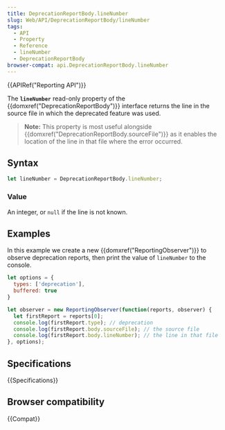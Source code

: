 ```yaml
---
title: DeprecationReportBody.lineNumber
slug: Web/API/DeprecationReportBody/lineNumber
tags:
  - API
  - Property
  - Reference
  - lineNumber
  - DeprecationReportBody
browser-compat: api.DeprecationReportBody.lineNumber
---
```

{{APIRef("Reporting API")}}

The **`lineNumber`** read-only property of the {{domxref("DeprecationReportBody")}} interface returns the line in the source file in which the deprecated feature was used.

> **Note:** This property is most useful alongside {{domxref("DeprecationReportBody.sourceFile")}} as it enables the location of the line in that file where the error occurred.

## Syntax

```js
let lineNumber = DeprecationReportBody.lineNumber;
```

### Value

An integer, or `null` if the line is not known.

## Examples

In this example we create a new {{domxref("ReportingObserver")}} to observe deprecation reports, then print the value of `lineNumber` to the console.

```js
let options = {
  types: ['deprecation'],
  buffered: true
}

let observer = new ReportingObserver(function(reports, observer) {
  let firstReport = reports[0];
  console.log(firstReport.type); // deprecation
  console.log(firstReport.body.sourceFile); // the source file
  console.log(firstReport.body.lineNumber); // the line in that file
}, options);
```

## Specifications

{{Specifications}}

## Browser compatibility

{{Compat}}
